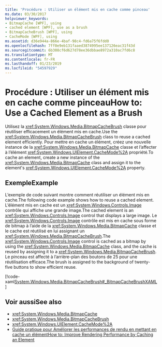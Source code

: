 ```yaml
---
title: 'Procédure : Utiliser un élément mis en cache comme pinceau'
ms.date: 03/30/2017
helpviewer_keywords:
- BitmapCache [WPF], using
- cached element [WPF], use as a brush
- BitmapCacheBrush [WPF], using
- CacheMode [WPF], using
ms.assetid: d36e944a-866e-4baf-98c4-fd6a75f6fdd0
ms.openlocfilehash: 7ff0e9eb131faaed3874995ee137126eac31f43d
ms.sourcegitcommit: 6b308cf6d627d78ee36dbbae8972a310ac7fd6c8
ms.translationtype: MT
ms.contentlocale: fr-FR
ms.lasthandoff: 01/23/2019
ms.locfileid: "54597929"
---
```

# <a name="how-to-use-a-cached-element-as-a-brush"></a><span data-ttu-id="b2099-102">Procédure : Utiliser un élément mis en cache comme pinceau</span><span class="sxs-lookup"><span data-stu-id="b2099-102">How to: Use a Cached Element as a Brush</span></span>
<span data-ttu-id="b2099-103">Utilisez la <xref:System.Windows.Media.BitmapCacheBrush> classe pour réutiliser efficacement un élément mis en cache.</span><span class="sxs-lookup"><span data-stu-id="b2099-103">Use the <xref:System.Windows.Media.BitmapCacheBrush> class to reuse a cached element efficiently.</span></span> <span data-ttu-id="b2099-104">Pour mettre en cache un élément, créez une nouvelle instance de la <xref:System.Windows.Media.BitmapCache> classe et l’affecter à l’élément <xref:System.Windows.UIElement.CacheMode%2A> propriété.</span><span class="sxs-lookup"><span data-stu-id="b2099-104">To cache an element, create a new instance of the <xref:System.Windows.Media.BitmapCache> class and assign it to the element's <xref:System.Windows.UIElement.CacheMode%2A> property.</span></span>  
  
## <a name="example"></a><span data-ttu-id="b2099-105">Exemple</span><span class="sxs-lookup"><span data-stu-id="b2099-105">Example</span></span>  
 <span data-ttu-id="b2099-106">L’exemple de code suivant montre comment réutiliser un élément mis en cache.</span><span class="sxs-lookup"><span data-stu-id="b2099-106">The following code example shows how to reuse a cached element.</span></span> <span data-ttu-id="b2099-107">L’élément mis en cache est un <xref:System.Windows.Controls.Image> contrôle qui affiche une grande image.</span><span class="sxs-lookup"><span data-stu-id="b2099-107">The cached element is an <xref:System.Windows.Controls.Image> control that displays a large image.</span></span> <span data-ttu-id="b2099-108">Le <xref:System.Windows.Controls.Image> contrôle est mis en cache sous forme de bitmap à l’aide de la <xref:System.Windows.Media.BitmapCache> classe et le cache est réutilisé en lui assignant un <xref:System.Windows.Media.BitmapCacheBrush>.</span><span class="sxs-lookup"><span data-stu-id="b2099-108">The <xref:System.Windows.Controls.Image> control is cached as a bitmap by using the <xref:System.Windows.Media.BitmapCache> class, and the cache is reused by assigning it to a <xref:System.Windows.Media.BitmapCacheBrush>.</span></span> <span data-ttu-id="b2099-109">Le pinceau est affecté à l’arrière-plan des boutons de 25 pour une réutilisation efficace.</span><span class="sxs-lookup"><span data-stu-id="b2099-109">The brush is assigned to the background of twenty-five buttons to show efficient reuse.</span></span>  
  
 [!code-xaml[System.Windows.Media.BitmapCacheBrush#_BitmapCacheBrushXAML](../../../../samples/snippets/csharp/VS_Snippets_Wpf/system.windows.media.bitmapcachebrush/cs/window1.xaml#_bitmapcachebrushxaml)]  
  
## <a name="see-also"></a><span data-ttu-id="b2099-110">Voir aussi</span><span class="sxs-lookup"><span data-stu-id="b2099-110">See also</span></span>
- <xref:System.Windows.Media.BitmapCache>
- <xref:System.Windows.Media.BitmapCacheBrush>
- <xref:System.Windows.UIElement.CacheMode%2A>
- [<span data-ttu-id="b2099-111">Guide pratique pour Améliorer les performances de rendu en mettant en cache un élément</span><span class="sxs-lookup"><span data-stu-id="b2099-111">How to: Improve Rendering Performance by Caching an Element</span></span>](../../../../docs/framework/wpf/graphics-multimedia/how-to-improve-rendering-performance-by-caching-an-element.md)
